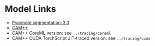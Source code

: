 # Model Links
- [Pyannote segmentation-3.0](https://huggingface.co/pyannote/segmentation-3.0)
- [CAM++](https://modelscope.cn/models/iic/speech_campplus_sv_zh_en_16k-common_advanced)
- CAM++ CoreML version: see `../tracing/coreml`
- CAM++ CUDA TorchScript JIT-traced version: see `../tracing/cuda`